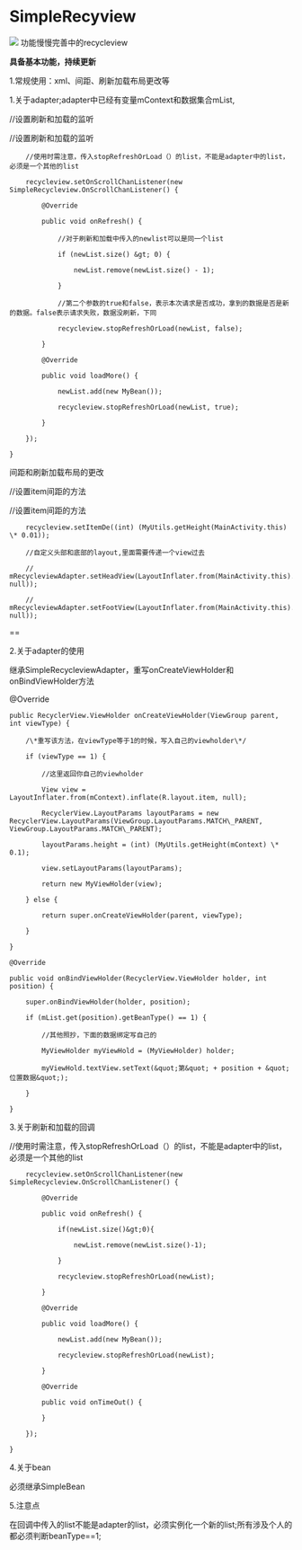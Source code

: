 # SimpleRecyview
![](https://ooo.0o0.ooo/2017/06/26/5950add3bcfc5.gif)
功能慢慢完善中的recycleview

**具备基本功能，持续更新**

1.常规使用：xml、间距、刷新加载布局更改等

1.关于adapter;adapter中已经有变量mContext和数据集合mList,

//设置刷新和加载的监听

 //设置刷新和加载的监听

        //使用时需注意，传入stopRefreshOrLoad（）的list，不能是adapter中的list，必须是一个其他的list

        recycleview.setOnScrollChanListener(new SimpleRecycleview.OnScrollChanListener() {

            @Override

            public void onRefresh() {

                //对于刷新和加载中传入的newlist可以是同一个list

                if (newList.size() &gt; 0) {

                    newList.remove(newList.size() - 1);

                }

                //第二个参数的true和false，表示本次请求是否成功，拿到的数据是否是新的数据。false表示请求失败，数据没刷新，下同

                recycleview.stopRefreshOrLoad(newList, false);

            }

            @Override

            public void loadMore() {

                newList.add(new MyBean());

                recycleview.stopRefreshOrLoad(newList, true);

            }

        });

    }

间距和刷新加载布局的更改

//设置item间距的方法

  //设置item间距的方法

        recycleview.setItemDe((int) (MyUtils.getHeight(MainActivity.this) \* 0.01));

        //自定义头部和底部的layout,里面需要传递一个view过去

        //  mRecycleviewAdapter.setHeadView(LayoutInflater.from(MainActivity.this).inflate(R.layout.activity\_main, null));

        // mRecycleviewAdapter.setFootView(LayoutInflater.from(MainActivity.this).inflate(R.layout.activity\_main, null));

==

2.关于adapter的使用

继承SimpleRecycleviewAdapter，重写onCreateViewHolder和onBindViewHolder方法

  @Override

    public RecyclerView.ViewHolder onCreateViewHolder(ViewGroup parent, int viewType) {

        /\*重写该方法，在viewType等于1的时候，写入自己的viewholder\*/

        if (viewType == 1) {

            //这里返回你自己的viewholder

            View view = LayoutInflater.from(mContext).inflate(R.layout.item, null);

            RecyclerView.LayoutParams layoutParams = new RecyclerView.LayoutParams(ViewGroup.LayoutParams.MATCH\_PARENT, ViewGroup.LayoutParams.MATCH\_PARENT);

            layoutParams.height = (int) (MyUtils.getHeight(mContext) \* 0.1);

            view.setLayoutParams(layoutParams);

            return new MyViewHolder(view);

        } else {

            return super.onCreateViewHolder(parent, viewType);

        }

    }

    @Override

    public void onBindViewHolder(RecyclerView.ViewHolder holder, int position) {

        super.onBindViewHolder(holder, position);

        if (mList.get(position).getBeanType() == 1) {

            //其他照抄，下面的数据绑定写自己的

            MyViewHolder myViewHold = (MyViewHolder) holder;

            myViewHold.textView.setText(&quot;第&quot; + position + &quot;位置数据&quot;);

        }

    }

3.关于刷新和加载的回调

  //使用时需注意，传入stopRefreshOrLoad（）的list，不能是adapter中的list，必须是一个其他的list

        recycleview.setOnScrollChanListener(new SimpleRecycleview.OnScrollChanListener() {

            @Override

            public void onRefresh() {

                if(newList.size()&gt;0){

                    newList.remove(newList.size()-1);

                }

                recycleview.stopRefreshOrLoad(newList);

            }

            @Override

            public void loadMore() {

                newList.add(new MyBean());

                recycleview.stopRefreshOrLoad(newList);

            }

            @Override

            public void onTimeOut() {

            }

        });

    }

4.关于bean

必须继承SimpleBean

5.注意点

在回调中传入的list不能是adapter的list，必须实例化一个新的list;所有涉及个人的都必须判断beanType==1;

